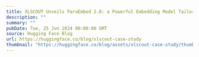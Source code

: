 ```yaml
---
title: XLSCOUT Unveils ParaEmbed 2.0: a Powerful Embedding Model Tailored for Patents and IP with Expert Support from Hugging Face
description: ""
summary: ""
pubDate: Tue, 25 Jun 2024 00:00:00 GMT
source: Hugging Face Blog
url: https://huggingface.co/blog/xlscout-case-study
thumbnail: "https://huggingface.co/blog/assets/xlscout-case-study/thumbnail.png"
---
```


